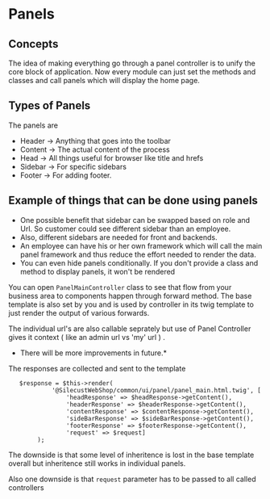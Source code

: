 # Panels

## Concepts

The idea of making everything go through a panel controller is to unify the core block of application.
Now every module can just set the methods and classes and call panels which will display the home page.

## Types of Panels

The panels are

- Header -> Anything that goes into the toolbar
- Content -> The actual content of the process
- Head -> All things useful for browser like title and hrefs
- Sidebar -> For specific sidebars
- Footer -> For adding footer.

## Example of things that can be done using panels

- One possible benefit that sidebar can be swapped based on role and Url. So customer could see different sidebar than an
  employee.
- Also, different sidebars are needed for front and backends.
- An employee can have his or her own framework
  which will call the main panel framework and thus reduce the effort needed to render the data.
- You can even hide panels conditionally. If you don't provide a class and method to display panels, it won't be rendered

You can open `PanelMainController` class to see that flow from your business area to components happen through forward method. The base template is also set by you and is used by controller in its twig template to just render the output of various forwards.

The individual url's are also callable seprately but use of Panel Controller gives it context ( like an admin url vs 'my' url ) .

* There will be more improvements in future.*

The responses are collected and sent to the template

```
   $response = $this->render(
            '@SilecustWebShop/common/ui/panel/panel_main.html.twig', [
                'headResponse' => $headResponse->getContent(),
                'headerResponse' => $headerResponse->getContent(),
                'contentResponse' => $contentResponse->getContent(),
                'sideBarResponse' => $sideBarResponse->getContent(),
                'footerResponse' => $footerResponse->getContent(),
                'request' => $request]
        );
```


The downside is that some level of inheritence is lost in the base template overall but inheritence still works in individual panels.

Also one downside is that `request` parameter has to be passed to all called controllers
